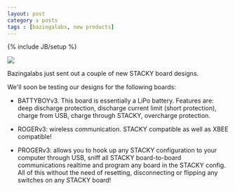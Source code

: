 ```yaml
---
layout: post
category : posts
tags : [bazingalabs, new products]
---
```

{% include JB/setup %}

<img src="http://bazingalabs.com//assets/themes/twitter/images/stacky.png">

Bazingalabs just sent out a couple of new STACKY board designs. 

We'll soon be testing our designs for the following boards:

* BATTYBOYv3. This board is essentially a LiPo battery. Features are: deep discharge protection,
discharge current limit (short protection), charge from USB, charge through STACKY, overcharge protection. 

* ROGERv3: wireless communication. STACKY compatible as well as XBEE compatible! 

* PROGERv3: allows you to hook up any STACKY configuration to your computer through USB, sniff all
STACKY board-to-board communications realtime and program any board in the STACKY config. All of this
without the need of resetting, disconnecting or flipping any switches on any STACKY board!